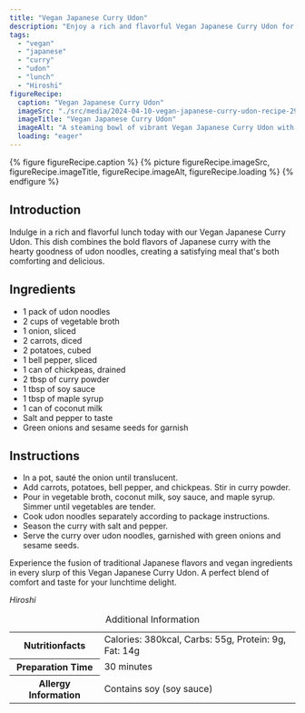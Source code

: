 ```yaml
---
title: "Vegan Japanese Curry Udon"
description: "Enjoy a rich and flavorful Vegan Japanese Curry Udon for lunch today. This dish is a fusion of Japanese curry and udon noodles, creating a satisfying and delicious meal."
tags:
  - "vegan"
  - "japanese"
  - "curry"
  - "udon"
  - "lunch"
  - "Hiroshi"
figureRecipe: 
  caption: "Vegan Japanese Curry Udon"
  imageSrc: "./src/media/2024-04-10-vegan-japanese-curry-udon-recipe-2968.png"
  imageTitle: "Vegan Japanese Curry Udon"
  imageAlt: "A steaming bowl of vibrant Vegan Japanese Curry Udon with green onions and sesame seeds, elegantly presented on a simple table."
  loading: "eager"
---
```


{% figure figureRecipe.caption %}
{% picture figureRecipe.imageSrc, figureRecipe.imageTitle, figureRecipe.imageAlt, figureRecipe.loading %}
{% endfigure %}

## Introduction

Indulge in a rich and flavorful lunch today with our Vegan Japanese Curry Udon. This dish combines the bold flavors of Japanese curry with the hearty goodness of udon noodles, creating a satisfying meal that's both comforting and delicious.

## Ingredients

- 1 pack of udon noodles
- 2 cups of vegetable broth
- 1 onion, sliced
- 2 carrots, diced
- 2 potatoes, cubed
- 1 bell pepper, sliced
- 1 can of chickpeas, drained
- 2 tbsp of curry powder
- 1 tbsp of soy sauce
- 1 tbsp of maple syrup
- 1 can of coconut milk
- Salt and pepper to taste
- Green onions and sesame seeds for garnish

## Instructions

- In a pot, sauté the onion until translucent.
- Add carrots, potatoes, bell pepper, and chickpeas. Stir in curry powder.
- Pour in vegetable broth, coconut milk, soy sauce, and maple syrup. Simmer until vegetables are tender.
- Cook udon noodles separately according to package instructions.
- Season the curry with salt and pepper.
- Serve the curry over udon noodles, garnished with green onions and sesame seeds.

Experience the fusion of traditional Japanese flavors and vegan ingredients in every slurp of this Vegan Japanese Curry Udon. A perfect blend of comfort and taste for your lunchtime delight.

*Hiroshi*

<table><caption class='sr-only'>Additional Information</caption><tr><th>Nutritionfacts</th><td>Calories: 380kcal, Carbs: 55g, Protein: 9g, Fat: 14g&nbsp;</td></tr><tr><th>Preparation Time</th><td>30 minutes&nbsp;</td></tr><tr><th>Allergy Information</th><td>Contains soy (soy sauce)&nbsp;</td></tr></table>

